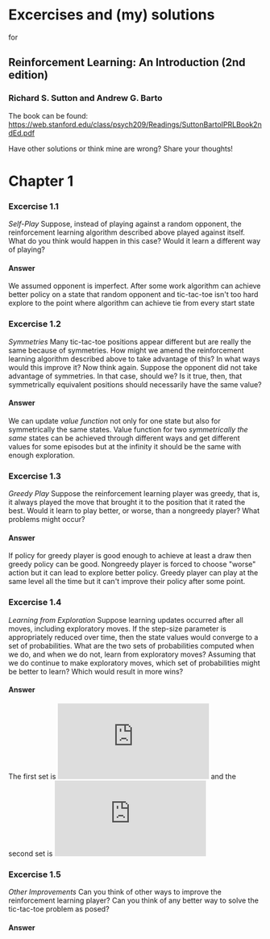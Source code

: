 # Excercises and (my) solutions 
for
## Reinforcement Learning: An Introduction (2nd edition)
### Richard S. Sutton and Andrew G. Barto
The book can be found: https://web.stanford.edu/class/psych209/Readings/SuttonBartoIPRLBook2ndEd.pdf

Have other solutions or think mine are wrong? Share your thoughts! 

# Chapter 1
### Excercise 1.1
*Self-Play* Suppose, instead of playing against a random
opponent, the reinforcement learning algorithm described above played against
itself. What do you think would happen in this case? Would it learn a different
way of playing?
#### Answer
We assumed opponent is imperfect. After some work algorithm can achieve better policy on a state that random opponent and tic-tac-toe isn't too hard explore to the point where algorithm can achieve tie from every start state

### Excercise 1.2
*Symmetries* Many tic-tac-toe positions appear different but
are really the same because of symmetries. How might we amend the reinforcement learning algorithm described above to take advantage of this? In what
ways would this improve it? Now think again. Suppose the opponent did not
take advantage of symmetries. In that case, should we? Is it true, then, that
symmetrically equivalent positions should necessarily have the same value?
#### Answer
We can update *value function* not only for one state but also for symmetrically the same states.
Value function for two *symmetrically the same* states can be achieved through different ways and get different values for some episodes but at the infinity it should be the same with enough exploration.

### Excercise 1.3
*Greedy Play* Suppose the reinforcement learning player was
greedy, that is, it always played the move that brought it to the position that
it rated the best. Would it learn to play better, or worse, than a nongreedy
player? What problems might occur?
#### Answer
If policy for greedy player is good enough to achieve at least a draw then greedy policy can be good.
Nongreedy player is forced to choose "worse" action but it can lead to explore better policy.
Greedy player can play at the same level all the time but it can't improve their policy after some point.

### Excercise 1.4
*Learning from Exploration* Suppose learning updates occurred
after all moves, including exploratory moves. If the step-size parameter is
appropriately reduced over time, then the state values would converge to a
set of probabilities. What are the two sets of probabilities computed when we
do, and when we do not, learn from exploratory moves? Assuming that we
do continue to make exploratory moves, which set of probabilities might be
better to learn? Which would result in more wins?
#### Answer
The first set is ![equation](https://latex.codecogs.com/gif.latex?%5Cleft%5C%7B0%2C%201%5Cright%5C%7D) and the second set is ![equation](https://latex.codecogs.com/svg.latex?%5Cleft%5C%7B%5Cfrac%7B%5Cepsilon%7D%7B%7CS%7C%7D%2C%201-%5Cepsilon%5Cright%5C%7D)

### Excercise 1.5
*Other Improvements* Can you think of other ways to improve
the reinforcement learning player? Can you think of any better way to solve
the tic-tac-toe problem as posed?
#### Answer
